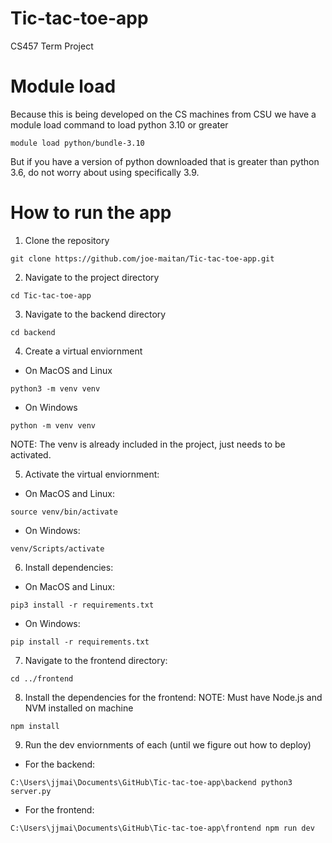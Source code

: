# Tic-tac-toe-app
CS457 Term Project

# Module load
Because this is being developed on the CS machines from CSU we have a module load command to load python 3.10 or greater
```
module load python/bundle-3.10
```

But if you have a version of python downloaded that is greater than python 3.6, do not worry about using specifically 3.9.

# How to run the app
1. Clone the repository
```
git clone https://github.com/joe-maitan/Tic-tac-toe-app.git
```

2. Navigate to the project directory
```
cd Tic-tac-toe-app
```

3. Navigate to the backend directory
```
cd backend
```

4. Create a virtual enviornment
* On MacOS and Linux
```
python3 -m venv venv
```

* On Windows
```
python -m venv venv
```

NOTE: The venv is already included in the project, just needs to be activated.

5. Activate the virtual enviornment:
* On MacOS and Linux:
```
source venv/bin/activate
```

* On Windows:
```
venv/Scripts/activate
```

6. Install dependencies:
* On MacOS and Linux:
```
pip3 install -r requirements.txt
```

* On Windows:
```
pip install -r requirements.txt
```

7. Navigate to the frontend directory:
```
cd ../frontend
```

8. Install the dependencies for the frontend:
NOTE: Must have Node.js and NVM installed on machine
```
npm install
```

9. Run the dev enviornments of each (until we figure out how to deploy)
* For the backend:
```
C:\Users\jjmai\Documents\GitHub\Tic-tac-toe-app\backend python3 server.py
```
* For the frontend:
```
C:\Users\jjmai\Documents\GitHub\Tic-tac-toe-app\frontend npm run dev
```


